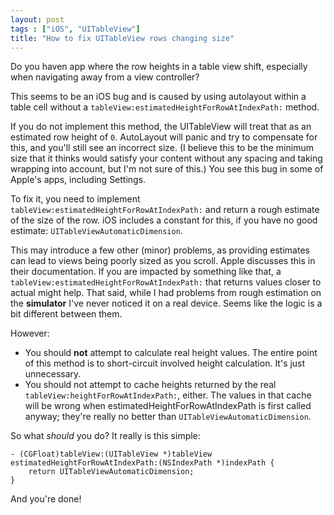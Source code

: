 ```yaml
---
layout: post
tags : ["iOS", "UITableView"]
title: "How to fix UITableView rows changing size"
---
```


Do you haven app where the row heights in a table view shift, especially when navigating away from a view controller?

This seems to be an iOS bug and is caused by using autolayout within a table cell without a `tableView:estimatedHeightForRowAtIndexPath:` method.

If you do not implement this method, the UITableView will treat that as an estimated row height of `0`. AutoLayout will panic and try to compensate for this, and you'll still see an incorrect size. (I believe this to be the minimum size that it thinks would satisfy your content without any spacing and taking wrapping into account, but I'm not sure of this.) You see this bug in some of Apple's apps, including Settings.

To fix it, you need to implement `tableView:estimatedHeightForRowAtIndexPath:` and return a rough estimate of the size of the row. iOS includes a constant for this, if you have no good estimate: `UITableViewAutomaticDimension`.

This may introduce a few other (minor) problems, as providing estimates can lead to views being poorly sized as you scroll. Apple discusses this in their documentation. If you are impacted by something like that, a `tableView:estimatedHeightForRowAtIndexPath:` that returns values closer to actual might help. That said, while I had problems from rough estimation on the **simulator** I've never noticed it on a real device. Seems like the logic is a bit different between them.

However:

* You should **not** attempt to calculate real height values. The entire point of this method is to short-circuit involved height calculation. It's just unnecessary.
* You should not attempt to cache heights returned by the real `tableView:heightForRowAtIndexPath:`, either. The values in that cache will be wrong when estimatedHeightForRowAtIndexPath is first called anyway; they're really no better than `UITableViewAutomaticDimension`.

So what _should_ you do? It really is this simple:

    - (CGFloat)tableView:(UITableView *)tableView estimatedHeightForRowAtIndexPath:(NSIndexPath *)indexPath {
        return UITableViewAutomaticDimension;
    }

And you're done!
